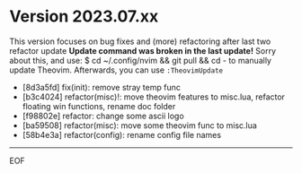 # Version 2023.07.xx

This version focuses on bug fixes and (more) refactoring after last two refactor update
**Update command was broken in the last update!** Sorry about this, and use:
$ cd ~/.config/nvim && git pull && cd -
to manually update Theovim. Afterwards, you can use `:TheovimUpdate`

- [8d3a5fd] fix(init): remove stray temp func
- [b3c4024] refactor(misc)!: move theovim features to misc.lua, refactor floating win functions, rename doc folder
- [f98802e] refactor: change some ascii logo
- [ba59508] refactor(misc): move some theovim func to misc.lua
- [58b4e3a] refactor(config): rename config file names

---
EOF
